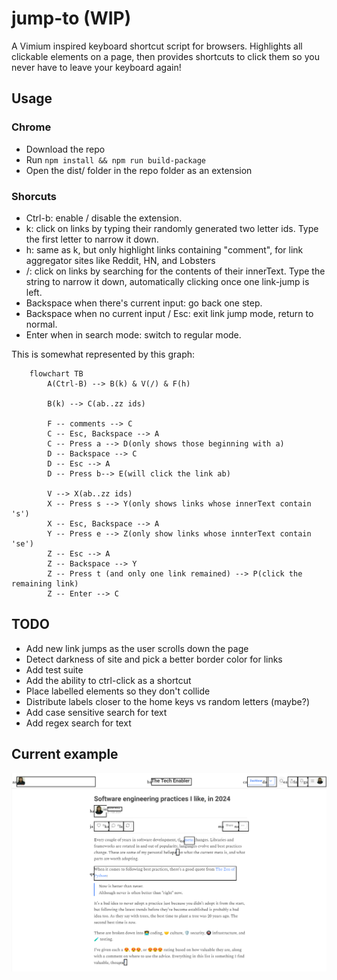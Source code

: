 # jump-to (WIP)
A Vimium inspired keyboard shortcut script for browsers. Highlights all clickable elements on a page, then provides shortcuts to click them so you never have to leave your keyboard again!

## Usage

### Chrome

- Download the repo
- Run `npm install && npm run build-package`
- Open the dist/ folder in the repo folder as an extension

### Shorcuts

- Ctrl-b: enable / disable the extension.
- k: click on links by typing their randomly generated two letter ids. Type the first letter to narrow it down.
- h: same as k, but only highlight links containing "comment", for link aggregator sites like Reddit, HN, and Lobsters
- /: click on links by searching for the contents of their innerText. Type the string to narrow it down, automatically clicking once one link-jump is left.
- Backspace when there's current input: go back one step.
- Backspace when no current input / Esc: exit link jump mode, return to normal.
- Enter when in search mode: switch to regular mode.

This is somewhat represented by this graph:

```mermaid
    flowchart TB
        A(Ctrl-B) --> B(k) & V(/) & F(h)

        B(k) --> C(ab..zz ids)

        F -- comments --> C
        C -- Esc, Backspace --> A
        C -- Press a --> D(only shows those beginning with a)
        D -- Backspace --> C
        D -- Esc --> A
        D -- Press b--> E(will click the link ab)

        V --> X(ab..zz ids)
        X -- Press s --> Y(only shows links whose innerText contain 's')
        X -- Esc, Backspace --> A
        Y -- Press e --> Z(only show links whose innterText contain 'se')
        Z -- Esc --> A
        Z -- Backspace --> Y
        Z -- Press t (and only one link remained) --> P(click the remaining link)
        Z -- Enter --> C
```


## TODO

- Add new link jumps as the user scrolls down the page
- Detect darkness of site and pick a better border color for links
- Add test suite
- Add the ability to ctrl-click as a shortcut
- Place labelled elements so they don't collide
- Distribute labels closer to the home keys vs random letters (maybe?)
- Add case sensitive search for text
- Add regex search for text

## Current example

![Example of trigger](image.png)